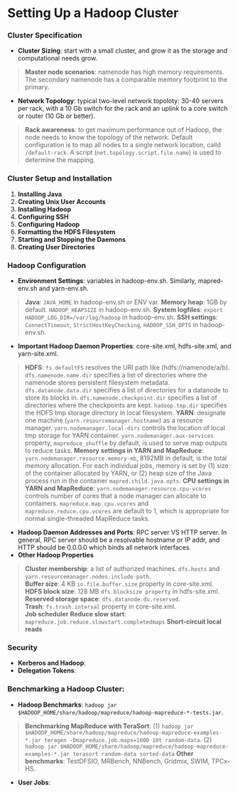 # Setting Up a Hadoop Cluster

### Cluster Specification
* **Cluster Sizing**: start with a small cluster, and grow it as the storage and computational needs grow. 
> **Master node scenarios**: namenode has high memory requirements. The secondary namenode has a comparable memory footprint to the primary. 
* **Network Topology**: typical two-level network topoloty: 30-40 servers per rack, with a 10 Gb switch for the rack and an uplink to a core switch or router (10 Gb or better). 
> **Rack awareness**: to get maximum performance out of Hadoop, the node needs to know the topology of the network. Default configuration is to map all nodes to a single network location, calld `/default-rack`. A script (`net.topology.script.file.name`) is used to determine the mapping. 

### Cluster Setup and Installation
1. **Installing Java**
2. **Creating Unix User Accounts**
3. **Installing Hadoop**
4. **Configuring SSH**
5. **Configuring Hadoop**
6. **Formatting the HDFS Filesystem** 
7. **Starting and Stopping the Daemons**
8. **Creating User Directories**

### Hadoop Configuration
* **Environment Settings**: variables in hadoop-env.sh. Similarly, mapred-env.sh and yarn-env.sh. 
> **Java**: `JAVA_HOME` in hadoop-env.sh or ENV var. 
> **Memory heap**: 1GB by default. `HADOOP_HEAPSIZE` in hadoop-env.sh.
> **System logfiles**: `export HADOOP_LOG_DIR=/var/log/hadoop` in hadoop-env.sh.
> **SSH settings**: `ConnectTimeout`, `StrictHostKeyChecking`, `HADOOP_SSH_OPTS` in hadoop-env.sh.
* **Important Hadoop Daemon Properties**: core-site.xml, hdfs-site.xml, and yarn-site.xml. 
> **HDFS**: `fs.defaultFS` resolves the URI path like (hdfs://namenode/a/b). `dfs.namenode.name.dir` specifies a list of directories where the namenode stores persistent filesystem metadata. `dfs.datanode.data.dir` specifies a list of directories for a datanode to store its blocks in. `dfs.namenode.checkpoint.dir` specifies a list of directories where the checkpoints are kept. `hadoop.tmp.dir` specifies the HDFS tmp storage directory in local filesystem. 
> **YARN**: designate one machine (`yarn.resourcemanager.hostname`) as a resource manager. `yarn.nodemanager.local-dirs` controls the location of local tmp storage for YARN container. `yarn.nodemanager.aux-services` property, `mapreduce_shuffle` by default, is used to serve map outputs to reduce tasks. 
> **Memory settings in YARN and MapReduce**: `yarn.nodemanager.resource.memory-mb`, 8192MB in default, is the total memory allocation. For each individual jobs, memory is set by (1) size of the container allocated by YARN, or (2) heap size of the Java process run in the container `mapred.child.java.opts`. 
> **CPU settings in YARN and MapReduce**: `yarn.nodemanager.resource.cpu-vcores` controls number of cores that a node manager can allocate to containers. `mapreduce.map.cpu.vcores` and `mapreduce.reduce.cpu.vcores` are default to 1, which is appropriate for normal single-threaded MapReduce tasks. 
* **Hadoop Daemon Addresses and Ports**: RPC server VS HTTP server. In general, RPC server should be a resolvable hostname or IP addr, and HTTP should be 0.0.0.0 which binds all network interfaces. 
* **Other Hadoop Properties**
> **Cluster membership**: a list of authorized machines. `dfs.hosts` and `yarn.resourcemanager.nodes.include-path`.   
> **Buffer size**: 4 KB `io.file.buffer.size` property in core-site.xml.  
> **HDFS block size**: 128 MB `dfs.blocksize property` in hdfs-site.xml.  
> **Reserved storage space**: `dfs.datanode.du.reserved`.  
> **Trash**: `fs.trash.interval`  property in core-site.xml.   
> **Job scheduler**
> **Reduce slow start**: `mapreduce.job.reduce.slowstart.completedmaps`
> **Short-circuit local reads**

### Security
* **Kerberos and Hadoop**: 
* **Delegation Tokens**:

### Benchmarking a Hadoop Cluster:
* **Hadoop Benchmarks**: `hadoop jar $HADOOP_HOME/share/hadoop/mapreduce/hadoop-mapreduce-*-tests.jar`.
> **Benchmarking MapReduce with TeraSort**: (1) `hadoop jar $HADOOP_HOME/share/hadoop/mapreduce/hadoop-mapreduce-examples-*.jar teragen -Dmapreduce.job.maps=1000 10t random-data`. (2) `hadoop jar $HADOOP_HOME/share/hadoop/mapreduce/hadoop-mapreduce-examples-*.jar terasort random-data sorted-data`
> **Other benchmarks**: TestDFSIO, MRBench, NNBench, Gridmix, SWIM, TPCx-HS. 
* **User Jobs**: 
